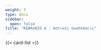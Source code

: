 ```yaml
---
weight: 3
type: docs
sidebar:
  open: false
title: "ΚΕΦΑΛΑΙΟ Α΄: Αστικές αναπλάσεις"
---
```


{{< card-list >}}
